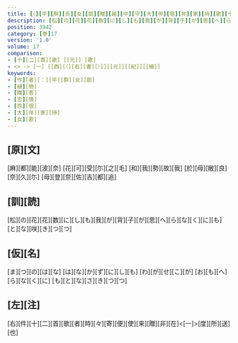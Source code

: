 ```yaml
---
title: [（][平][群][氏][女][郎][贈][越][中][守][大][伴][宿][祢][家][持][歌][十][二][首][）]
description: [松][の][花][花][数][に][し][も][我][が][背][子][が][思][へ][ら][な][く][に][も][と][な][咲][き][つ][つ]
position: 3942
category: [巻]17
version: '1.0'
volume: 17
comparison:
- [十][二][首][歌] [[元]] [歌]
- <> -> [一] [[西][（][右][書][）]][[元]][[紀]][[細]]
keywords:
- [作][者][：][平][群][女][郎]
- [植][物]
- [贈][答]
- [恋][情]
- [怨][恨]
- [大][伴][家][持]
- [女][歌]
---
```


## [原][文]

[麻][都][能][波][奈] [花][可][受][尓][之][毛] [和][我][勢][故][我] [於][母][敝][良][奈][久][尓] [母][登][奈][佐][吉][都][追]

## [訓][読]

[松][の][花][花][数][に][し][も][我][が][背][子][が][思][へ][ら][な][く][に][も][と][な][咲][き][つ][つ]

## [仮][名]

[ま][つ][の][は][な] [は][な][か][ず][に][し][も] [わ][が][せ][こ][が] [お][も][へ][ら][な][く][に] [も][と][な][さ][き][つ][つ]

## [左][注]

[右][件][十][二][首][歌][者][時][々][寄][便][使][来][贈][非][在]<[一]>[度][所][送][也]
